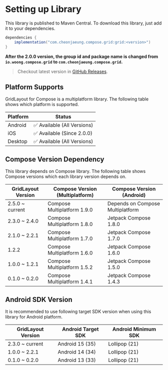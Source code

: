 # Setting up Library

This library is published to Maven Central.
To download this library, just add it to your dependencies.

```groovy
dependencies {
    implementation("com.cheonjaeung.compose.grid:grid:<version>")
}
```

**After the 2.0.0 version, the group id and package name is changed from**
**`io.woong.compose.grid` to `com.cheonjaeung.compose.grid`.**

> Checkout latest version in [GitHub Releases](https://github.com/cheonjaeung/gridlayout-compose/releases).

## Platform Supports

GridLayout for Compose is a multiplatform library.
The following table shows which platform is supported.

| Platform | Status                     |
|----------|----------------------------|
| Android  | ✅ Available (All Versions) |
| iOS      | ✅ Available (Since 2.0.0)  |
| Desktop  | ✅ Available (All Versions) |

## Compose Version Dependency

This library depends on Compose library.
The following table shows Compose versions which each library version depends on.

| GridLayout Version | Compose Version (Multiplatform) | Compose Version (Android)        |
|--------------------|---------------------------------|----------------------------------|
| 2.5.0 ~ current    | Compose Multiplatform 1.9.0     | Depends on Compose Multiplatform |
| 2.3.0 ~ 2.4.0      | Compose Multiplatform 1.8.0     | Jetpack Compose 1.8.0            |
| 2.1.0 ~ 2.2.1      | Compose Multiplatform 1.7.0     | Jetpack Compose 1.7.0            |
| 1.2.2              | Compose Multiplatform 1.6.0     | Jetpack Compose 1.6.0            |
| 1.0.0 ~ 1.2.1      | Compose Multiplatform 1.5.2     | Jetpack Compose 1.5.0            |
| 0.1.0 ~ 0.2.0      | Compose Multiplatform 1.4.1     | Jetpack Compose 1.4.3            |

## Android SDK Version

It is recommended to use following target SDK version when using this library for Android platform.

| GridLayout Version | Android Target SDK | Android Minimum SDK |
|--------------------|--------------------|---------------------|
| 2.3.0 ~ current    | Android 15 (35)    | Lollipop (21)       |
| 1.0.0 ~ 2.2.1      | Android 14 (34)    | Lollipop (21)       |
| 0.1.0 ~ 0.2.0      | Android 13 (33)    | Lollipop (21)       |
